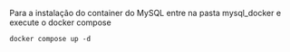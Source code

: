 Para a instalação do container do MySQL entre na pasta mysql_docker e execute
o docker compose
```
docker compose up -d
```
